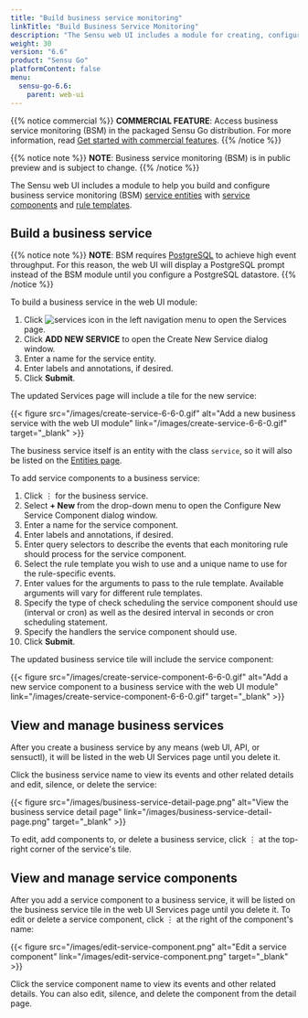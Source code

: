 ```yaml
---
title: "Build business service monitoring"
linkTitle: "Build Business Service Monitoring"
description: "The Sensu web UI includes a module for creating, configuring, editing, and deleting business service monitoring (BSM) service components and rule templates. Read this page to learn how to use the Sensu web UI BSM module."
weight: 30
version: "6.6"
product: "Sensu Go"
platformContent: false
menu:
  sensu-go-6.6:
    parent: web-ui
---
```


{{% notice commercial %}}
**COMMERCIAL FEATURE**: Access business service monitoring (BSM) in the packaged Sensu Go distribution.
For more information, read [Get started with commercial features](../../commercial/).
{{% /notice %}}

{{% notice note %}}
**NOTE**: Business service monitoring (BSM) is in public preview and is subject to change.
{{% /notice %}}

The Sensu web UI includes a module to help you build and configure business service monitoring (BSM) [service entities][4] with [service components][1] and [rule templates][2].

## Build a business service

{{% notice note %}}
**NOTE**: BSM requires [PostgreSQL](../../operations/deploy-sensu/scale-event-storage/) to achieve high event throughput.
For this reason, the web UI will display a PostgreSQL prompt instead of the BSM module until you configure a PostgreSQL datastore.
{{% /notice %}}

To build a business service in the web UI module:

1. Click ![services icon](/images/web-ui-services-icon-6-6-0.png) in the left navigation menu to open the Services page.
2. Click **ADD NEW SERVICE** to open the Create New Service dialog window.
3. Enter a name for the service entity.
4. Enter labels and annotations, if desired.
5. Click **Submit**.

The updated Services page will include a tile for the new service:

{{< figure src="/images/create-service-6-6-0.gif" alt="Add a new business service with the web UI module" link="/images/create-service-6-6-0.gif" target="_blank" >}}

The business service itself is an entity with the class `service`, so it will also be listed on the [Entities page][3].

To add service components to a business service:

1. Click ⋮ for the business service.
2. Select **+ New** from the drop-down menu to open the Configure New Service Component dialog window.
3. Enter a name for the service component.
4. Enter labels and annotations, if desired.
5. Enter query selectors to describe the events that each monitoring rule should process for the service component.
6. Select the rule template you wish to use and a unique name to use for the rule-specific events.
7. Enter values for the arguments to pass to the rule template.
Available arguments will vary for different rule templates.
8. Specify the type of check scheduling the service component should use (interval or cron) as well as the desired interval in seconds or cron scheduling statement.
9. Specify the handlers the service component should use.
10. Click **Submit**.

The updated business service tile will include the service component:

{{< figure src="/images/create-service-component-6-6-0.gif" alt="Add a new service component to a business service with the web UI module" link="/images/create-service-component-6-6-0.gif" target="_blank" >}}

## View and manage business services

After you create a business service by any means (web UI, API, or sensuctl), it will be listed in the web UI Services page until you delete it.

Click the business service name to view its events and other related details and edit, silence, or delete the service:

{{< figure src="/images/business-service-detail-page.png" alt="View the business service detail page" link="/images/business-service-detail-page.png" target="_blank" >}}

To edit, add components to, or delete a business service, click ⋮ at the top-right corner of the service's tile.

## View and manage service components

After you add a service component to a business service, it will be listed on the business service tile in the web UI Services page until you delete it.
To edit or delete a service component, click ⋮ at the right of the component's name:

{{< figure src="/images/edit-service-component.png" alt="Edit a service component" link="/images/edit-service-component.png" target="_blank" >}}

Click the service component name to view its events and other related details.
You can also edit, silence, and delete the component from the detail page.


[1]: ../../observability-pipeline/observe-schedule/service-components/
[2]: ../../observability-pipeline/observe-schedule/rule-templates/
[3]: ../view-manage-resources/#manage-entities
[4]: ../../observability-pipeline/observe-entities/#service-entities
